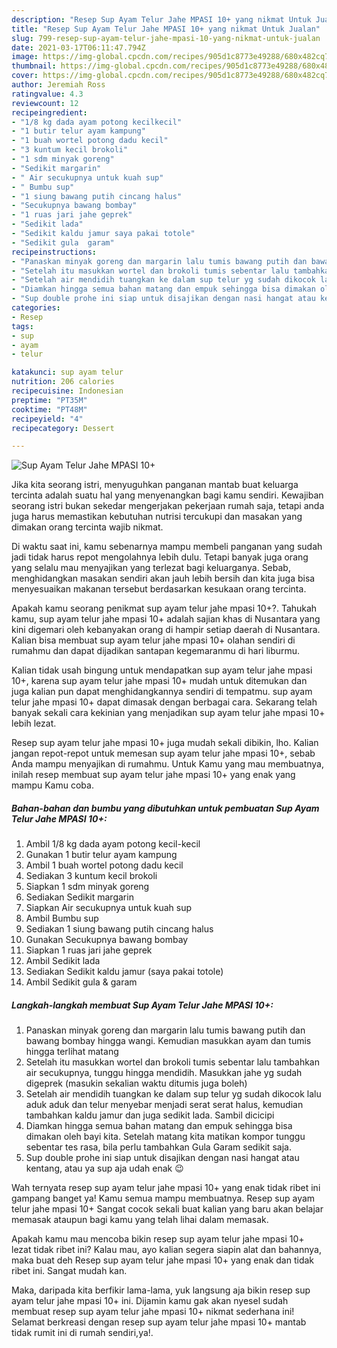 ```yaml
---
description: "Resep Sup Ayam Telur Jahe MPASI 10+ yang nikmat Untuk Jualan"
title: "Resep Sup Ayam Telur Jahe MPASI 10+ yang nikmat Untuk Jualan"
slug: 799-resep-sup-ayam-telur-jahe-mpasi-10-yang-nikmat-untuk-jualan
date: 2021-03-17T06:11:47.794Z
image: https://img-global.cpcdn.com/recipes/905d1c8773e49288/680x482cq70/sup-ayam-telur-jahe-mpasi-10-foto-resep-utama.jpg
thumbnail: https://img-global.cpcdn.com/recipes/905d1c8773e49288/680x482cq70/sup-ayam-telur-jahe-mpasi-10-foto-resep-utama.jpg
cover: https://img-global.cpcdn.com/recipes/905d1c8773e49288/680x482cq70/sup-ayam-telur-jahe-mpasi-10-foto-resep-utama.jpg
author: Jeremiah Ross
ratingvalue: 4.3
reviewcount: 12
recipeingredient:
- "1/8 kg dada ayam potong kecilkecil"
- "1 butir telur ayam kampung"
- "1 buah wortel potong dadu kecil"
- "3 kuntum kecil brokoli"
- "1 sdm minyak goreng"
- "Sedikit margarin"
- " Air secukupnya untuk kuah sup"
- " Bumbu sup"
- "1 siung bawang putih cincang halus"
- "Secukupnya bawang bombay"
- "1 ruas jari jahe geprek"
- "Sedikit lada"
- "Sedikit kaldu jamur saya pakai totole"
- "Sedikit gula  garam"
recipeinstructions:
- "Panaskan minyak goreng dan margarin lalu tumis bawang putih dan bawang bombay hingga wangi. Kemudian masukkan ayam dan tumis hingga terlihat matang"
- "Setelah itu masukkan wortel dan brokoli tumis sebentar lalu tambahkan air secukupnya, tunggu hingga mendidih. Masukkan jahe yg sudah digeprek (masukin sekalian waktu ditumis juga boleh)"
- "Setelah air mendidih tuangkan ke dalam sup telur yg sudah dikocok lalu aduk aduk dan telur menyebar menjadi serat serat halus, kemudian tambahkan kaldu jamur dan juga sedikit lada. Sambil dicicipi"
- "Diamkan hingga semua bahan matang dan empuk sehingga bisa dimakan oleh bayi kita. Setelah matang kita matikan kompor tunggu sebentar tes rasa, bila perlu tambahkan Gula Garam sedikit saja."
- "Sup double prohe ini siap untuk disajikan dengan nasi hangat atau kentang, atau ya sup aja udah enak 😉"
categories:
- Resep
tags:
- sup
- ayam
- telur

katakunci: sup ayam telur 
nutrition: 206 calories
recipecuisine: Indonesian
preptime: "PT35M"
cooktime: "PT48M"
recipeyield: "4"
recipecategory: Dessert

---
```



![Sup Ayam Telur Jahe MPASI 10+](https://img-global.cpcdn.com/recipes/905d1c8773e49288/680x482cq70/sup-ayam-telur-jahe-mpasi-10-foto-resep-utama.jpg)

Jika kita seorang istri, menyuguhkan panganan mantab buat keluarga tercinta adalah suatu hal yang menyenangkan bagi kamu sendiri. Kewajiban seorang istri bukan sekedar mengerjakan pekerjaan rumah saja, tetapi anda juga harus memastikan kebutuhan nutrisi tercukupi dan masakan yang dimakan orang tercinta wajib nikmat.

Di waktu  saat ini, kamu sebenarnya mampu membeli panganan yang sudah jadi tidak harus repot mengolahnya lebih dulu. Tetapi banyak juga orang yang selalu mau menyajikan yang terlezat bagi keluarganya. Sebab, menghidangkan masakan sendiri akan jauh lebih bersih dan kita juga bisa menyesuaikan makanan tersebut berdasarkan kesukaan orang tercinta. 



Apakah kamu seorang penikmat sup ayam telur jahe mpasi 10+?. Tahukah kamu, sup ayam telur jahe mpasi 10+ adalah sajian khas di Nusantara yang kini digemari oleh kebanyakan orang di hampir setiap daerah di Nusantara. Kalian bisa membuat sup ayam telur jahe mpasi 10+ olahan sendiri di rumahmu dan dapat dijadikan santapan kegemaranmu di hari liburmu.

Kalian tidak usah bingung untuk mendapatkan sup ayam telur jahe mpasi 10+, karena sup ayam telur jahe mpasi 10+ mudah untuk ditemukan dan juga kalian pun dapat menghidangkannya sendiri di tempatmu. sup ayam telur jahe mpasi 10+ dapat dimasak dengan berbagai cara. Sekarang telah banyak sekali cara kekinian yang menjadikan sup ayam telur jahe mpasi 10+ lebih lezat.

Resep sup ayam telur jahe mpasi 10+ juga mudah sekali dibikin, lho. Kalian jangan repot-repot untuk memesan sup ayam telur jahe mpasi 10+, sebab Anda mampu menyajikan di rumahmu. Untuk Kamu yang mau membuatnya, inilah resep membuat sup ayam telur jahe mpasi 10+ yang enak yang mampu Kamu coba.

<!--inarticleads1-->

##### Bahan-bahan dan bumbu yang dibutuhkan untuk pembuatan Sup Ayam Telur Jahe MPASI 10+:

1. Ambil 1/8 kg dada ayam potong kecil-kecil
1. Gunakan 1 butir telur ayam kampung
1. Ambil 1 buah wortel potong dadu kecil
1. Sediakan 3 kuntum kecil brokoli
1. Siapkan 1 sdm minyak goreng
1. Sediakan Sedikit margarin
1. Siapkan  Air secukupnya untuk kuah sup
1. Ambil  Bumbu sup
1. Sediakan 1 siung bawang putih cincang halus
1. Gunakan Secukupnya bawang bombay
1. Siapkan 1 ruas jari jahe geprek
1. Ambil Sedikit lada
1. Sediakan Sedikit kaldu jamur (saya pakai totole)
1. Ambil Sedikit gula &amp; garam




<!--inarticleads2-->

##### Langkah-langkah membuat Sup Ayam Telur Jahe MPASI 10+:

1. Panaskan minyak goreng dan margarin lalu tumis bawang putih dan bawang bombay hingga wangi. Kemudian masukkan ayam dan tumis hingga terlihat matang
1. Setelah itu masukkan wortel dan brokoli tumis sebentar lalu tambahkan air secukupnya, tunggu hingga mendidih. Masukkan jahe yg sudah digeprek (masukin sekalian waktu ditumis juga boleh)
1. Setelah air mendidih tuangkan ke dalam sup telur yg sudah dikocok lalu aduk aduk dan telur menyebar menjadi serat serat halus, kemudian tambahkan kaldu jamur dan juga sedikit lada. Sambil dicicipi
1. Diamkan hingga semua bahan matang dan empuk sehingga bisa dimakan oleh bayi kita. Setelah matang kita matikan kompor tunggu sebentar tes rasa, bila perlu tambahkan Gula Garam sedikit saja.
1. Sup double prohe ini siap untuk disajikan dengan nasi hangat atau kentang, atau ya sup aja udah enak 😉




Wah ternyata resep sup ayam telur jahe mpasi 10+ yang enak tidak ribet ini gampang banget ya! Kamu semua mampu membuatnya. Resep sup ayam telur jahe mpasi 10+ Sangat cocok sekali buat kalian yang baru akan belajar memasak ataupun bagi kamu yang telah lihai dalam memasak.

Apakah kamu mau mencoba bikin resep sup ayam telur jahe mpasi 10+ lezat tidak ribet ini? Kalau mau, ayo kalian segera siapin alat dan bahannya, maka buat deh Resep sup ayam telur jahe mpasi 10+ yang enak dan tidak ribet ini. Sangat mudah kan. 

Maka, daripada kita berfikir lama-lama, yuk langsung aja bikin resep sup ayam telur jahe mpasi 10+ ini. Dijamin kamu gak akan nyesel sudah membuat resep sup ayam telur jahe mpasi 10+ nikmat sederhana ini! Selamat berkreasi dengan resep sup ayam telur jahe mpasi 10+ mantab tidak rumit ini di rumah sendiri,ya!.

